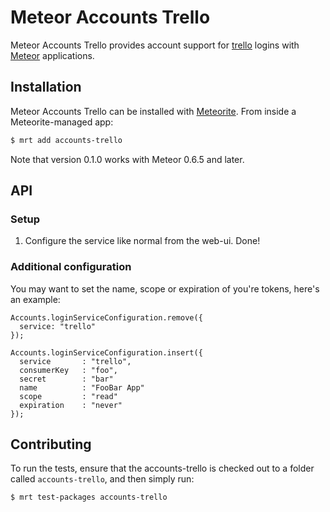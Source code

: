 # Meteor Accounts Trello

Meteor Accounts Trello provides account support for [trello](http://www.trello.com/) logins with [Meteor](http://www.meteor.com/) applications.

## Installation

Meteor Accounts Trello can be installed with [Meteorite](https://github.com/oortcloud/meteorite/). From inside a Meteorite-managed app:

``` sh
$ mrt add accounts-trello
```

Note that version 0.1.0 works with Meteor 0.6.5 and later.

## API

### Setup

1. Configure the service like normal from the web-ui. Done!

### Additional configuration

You may want to set the name, scope or expiration of you're tokens, here's an example:

```
Accounts.loginServiceConfiguration.remove({
  service: "trello"
});

Accounts.loginServiceConfiguration.insert({
  service       : "trello",
  consumerKey   : "foo",
  secret        : "bar"
  name          : "FooBar App"
  scope         : "read"
  expiration    : "never"
});
```

## Contributing

To run the tests, ensure that the accounts-trello is checked out to a folder called `accounts-trello`, and then simply run:

``` sh
$ mrt test-packages accounts-trello
```